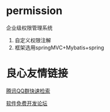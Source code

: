 # permission
企业级权限管理系统

1. 自定义权限注解
2. 框架选用springMVC+Mybatis+spring

 # 良心友情链接

[腾讯QQ群快速检索](http://u.720life.cn/s/8cf73f7c)

[软件免费开发论坛](http://u.720life.cn/s/bbb01dc0)
